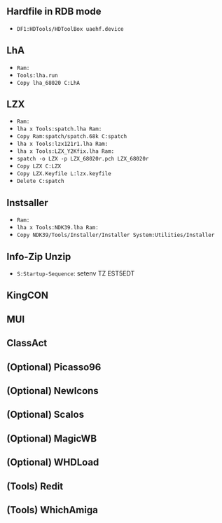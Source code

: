 ## Hardfile in RDB mode
- `DF1:HDTools/HDToolBox uaehf.device`

## LhA
- `Ram:`
- `Tools:lha.run`
- `Copy lha_68020 C:LhA`

## LZX
- `Ram:`
- `lha x Tools:spatch.lha Ram:`
- `Copy Ram:spatch/spatch.68k C:spatch`
- `lha x Tools:lzx121r1.lha Ram:`
- `lha x Tools:LZX_Y2Kfix.lha Ram:`
- `spatch -o LZX -p LZX_68020r.pch LZX_68020r`
- `Copy LZX C:LZX`
- `Copy LZX.Keyfile L:lzx.keyfile`
- `Delete C:spatch`

## Instsaller
- `Ram:`
- `lha x Tools:NDK39.lha Ram:`
- `Copy NDK39/Tools/Installer/Installer System:Utilities/Installer`

## Info-Zip Unzip
- `S:Startup-Sequence`: setenv TZ EST5EDT

## KingCON

## MUI

## ClassAct

## (Optional) Picasso96

## (Optional) NewIcons

## (Optional) Scalos

## (Optional) MagicWB

## (Optional) WHDLoad

## (Tools) Redit

## (Tools) WhichAmiga